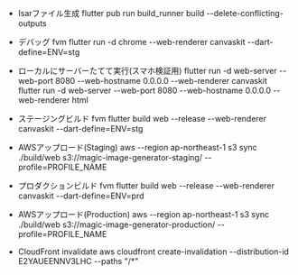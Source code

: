 - Isarファイル生成
flutter pub run build_runner build --delete-conflicting-outputs

- デバッグ 
fvm flutter run -d chrome --web-renderer canvaskit --dart-define=ENV=stg

- ローカルにサーバーたてて実行(スマホ検証用)
  flutter run -d web-server --web-port 8080 --web-hostname 0.0.0.0 --web-renderer canvaskit
  flutter run -d web-server --web-port 8080 --web-hostname 0.0.0.0 --web-renderer html


- ステージングビルド
fvm flutter build web --release --web-renderer canvaskit --dart-define=ENV=stg

- AWSアップロード(Staging)
aws --region ap-northeast-1 s3 sync ./build/web s3://magic-image-generator-staging/  --profile=PROFILE_NAME




- プロダクションビルド
fvm flutter build web --release --web-renderer canvaskit --dart-define=ENV=prd


- AWSアップロード(Production)
aws --region ap-northeast-1 s3 sync ./build/web s3://magic-image-generator-production/  --profile=PROFILE_NAME


- CloudFront invalidate
aws cloudfront create-invalidation --distribution-id E2YAUEENNV3LHC --paths "/*"